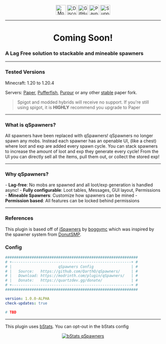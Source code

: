 <p align="center">
<a  href="https://modrinth.com/plugin/qSpawners" target="_blank">
<img alt="Modrinth Download Link" src="https://img.shields.io/badge/Download-00AF5C?logo=modrinth&logoColor=white&style=for-the-badge" height="32"></a>
 <a href="https://www.quartzdev.gg/discord/" target="_blank">
<img alt="Discord Invite" src="https://img.shields.io/badge/Discord-5865F2?logo=discord&logoColor=white&style=for-the-badge" height="32"></a>
 <a href="https://github.com/QarthO/qSpawners" target="_blank">
<img alt="GitHub Source Code" src="https://img.shields.io/badge/Source-181717?logo=github&logoColor=white&style=for-the-badge" height="32"></a>
 <a href="https://www.quartzdev.gg/donate/" target="_blank">
<img alt="Paypal Donation Link" src="https://img.shields.io/badge/Donate-00457C?logo=paypal&logoColor=white&style=for-the-badge" height="32"></a>
 <a href="https://modrinth.com/plugin/qSpawners/versions" target="_blank">
<img alt="Supported Versions: 1.20 to 1.20.4" src="https://img.shields.io/badge/1.20.2-blue?style=for-the-badge&label=Minecraft Versions" height="32"></a>
</p>

---
<h1 align="center">Coming Soon!</h1>

### A Lag Free solution to stackable and mineable spawners

---

<h3> Tested Versions </h3>
<p>Minecraft: 1.20 to 1.20.4</p>
<p>Servers: <a href="https://papermc.io" target="_blank">Paper</a>, <a href="https://pufferfish.host/downloads" target="_blank">Pufferfish</a>, <a href="https://purpurmc.org" target="_blank">Purpur</a> or any other <u>stable</u> paper fork. </p>
<blockquote>Spigot and modded hybrids will receive no support. If you're still using spigot, it is <b>HIGHLY</b> recommend you upgrade to Paper</blockquote>

---
<h3>What is qSpawners?</h3>

All spawners have been replaced with qSpawners! qSpawners no longer spawn any mobs. Instead each spawner has an openable UI, (like a chest) where loot and exp are added every spawn cycle. You can stack spawners to increase the amount of loot and exp they generate every cycle! From the UI you can directly sell all the items, pull them out, or collect the stored exp! 

---
<h3>Why qSpawners?</h3>
- <b>Lag-free</b>: No mobs are spawned and all loot/exp generation is handled async!
- <b>Fully configurable</b>: Loot tables, Messages, GUI layout, Permissions
- <b>Mineable Spawners</b>: Customize how spawners can be mined
- <b>Permission based</b>: All features can be locked behind permissions

---

<h3>References</h3>

This plugin is based off of <a href="https://www.spigotmc.org/resources/ispawners.113631/" target="_blank">iSpawners</a> by <a href="https://discord.com/users/690197411875913800" target="_blank">boggymc</a> which was inspired by the spawner system from <a href="https://donutsmp.net/" target="_blank">DonutSMP</a>.

### Config

```yaml
############################################################
# +------------------------------------------------------+ #
# |                     qSpawners Config                 | #
# |   Source:   https://github.com/QarthO/qSpawners/     | #
# |   Download: https://modrinth.com/plugin/qSpawners/   | #
# |   Donate:   https://quartzdev.gg/donate/             | #
# +------------------------------------------------------+ #
############################################################

version: 1.0.0-ALPHA
check-updates: true

# TBD
```

---

This plugin uses <a href="https://bstats.org/" target="_blank">bStats</a>. You can opt-out in the bStats config
<p align="center">
<a href="https://bstats.org/plugin/bukkit/qSpawners/" target="_blank"><img alt="bStats qSpawners" src="https://bstats.org/signatures/bukkit/qSpawners.svg"></a></p>
